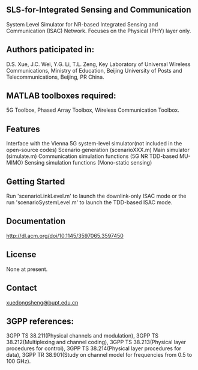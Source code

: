 ## SLS-for-Integrated Sensing and Communication
System Level Simulator for NR-based Integrated Sensing and Communication (ISAC) Network.
Focuses on the Physical (PHY) layer only.

## Authors paticipated in:
D.S. Xue, J.C. Wei, Y.G. Li, T.L. Zeng, 
Key Laboratory of Universal Wireless Communications, Ministry of Education,
Beijing University of Posts and Telecommunications,
Beijing, PR China.


## MATLAB toolboxes required: 
5G Toolbox, Phased Array Toolbox, Wireless Communication Toolbox.


## Features
Interface with the Vienna 5G system-level simulator(not included in the open-source codes)
Scenario generation (scenarioXXX.m)
Main simulator (simulate.m)
Communication simulation functions (5G NR TDD-based MU-MIMO)
Sensing simulation functions (Mono-static sensing)

## Getting Started
Run 'scenarioLinkLevel.m' to launch the downlink-only ISAC mode or the run 'scenarioSystemLevel.m' to launch the TDD-based ISAC mode.


## Documentation
http://dl.acm.org/doi/10.1145/3597065.3597450

## License
None at present.


## Contact
xuedongsheng@bupt.edu.cn


## 3GPP references:
3GPP TS 38.211(Physical channels and modulation), 
3GPP TS 38.212(Multiplexing and channel coding), 
3GPP TS 38.213(Physical layer procedures for control), 
3GPP TS 38.214(Physical layer procedures for data), 
3GPP TR 38.901(Study on channel model for frequencies from 0.5 to 100 GHz).
